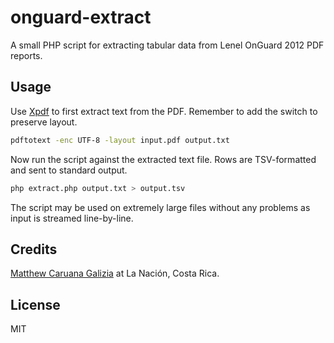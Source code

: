 # onguard-extract #

A small PHP script for extracting tabular data from Lenel OnGuard 2012 PDF reports.

## Usage ##

Use [Xpdf](http://www.foolabs.com/xpdf/home.html) to first extract text from the PDF. Remember to add the switch to preserve layout.

```bash
pdftotext -enc UTF-8 -layout input.pdf output.txt
```

Now run the script against the extracted text file. Rows are TSV-formatted and sent to standard output.

```bash
php extract.php output.txt > output.tsv
```

The script may be used on extremely large files without any problems as input is streamed line-by-line.

## Credits ##

[Matthew Caruana Galizia](https://twitter.com/mcaruanagalizia) at La Nación, Costa Rica.

## License ##

MIT
